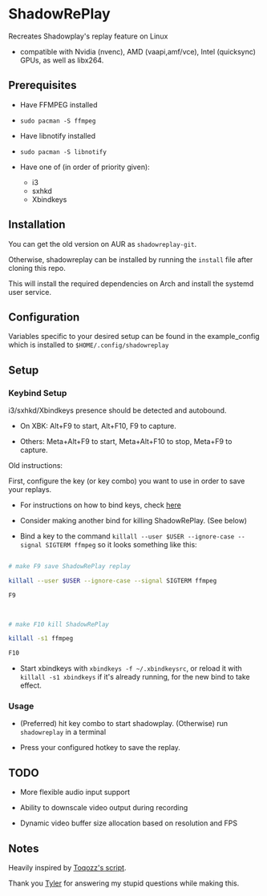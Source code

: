 # ShadowRePlay

  

Recreates Shadowplay's replay feature on Linux

  

- compatible with Nvidia (nvenc), AMD (vaapi,amf/vce), Intel (quicksync) GPUs, as well as libx264.

  

## Prerequisites

  

- Have FFMPEG installed

-  `sudo pacman -S ffmpeg`

- Have libnotify installed

-  `sudo pacman -S libnotify`


- Have one of (in order of priority given):
    * i3
    * sxhkd
    * Xbindkeys


 

## Installation

You can get the old version on AUR as `shadowreplay-git`.

Otherwise, shadowreplay can be installed by running the `install` file after cloning this repo.

This will install the required dependencies on Arch and install the systemd user service.

  

## Configuration


Variables specific to your desired setup can be found in the example_config which is installed to `$HOME/.config/shadowreplay`

  

## Setup

  

### Keybind Setup

i3/sxhkd/Xbindkeys presence should be detected and autobound.

- On XBK: Alt+F9 to start, Alt+F10, F9 to capture.

- Others: Meta+Alt+F9 to start, Meta+Alt+F10 to stop, Meta+F9 to capture.

Old instructions:

First, configure the key (or key combo) you want to use in order to save your replays.

- For instructions on how to bind keys, check [here](http://xahlee.info/linux/linux_xbindkeys_tutorial.html)

- Consider making another bind for killing ShadowRePlay. (See below)

- Bind a key to the command `killall --user $USER --ignore-case --signal SIGTERM ffmpeg` so it looks something like this:

```sh

# make F9 save ShadowRePlay replay

killall --user $USER --ignore-case --signal SIGTERM ffmpeg

F9

  

# make F10 kill ShadowRePlay

killall -s1 ffmpeg

F10

```

- Start xbindkeys with `xbindkeys -f ~/.xbindkeysrc`, or reload it with `killall -s1 xbindkeys` if it's already running, for the new bind to take effect.

  

### Usage

  

- (Preferred) hit key combo to start shadowplay. (Otherwise) run `shadowreplay` in a terminal

- Press your configured hotkey to save the replay.

  

## TODO

- More flexible audio input support

- Ability to downscale video output during recording

- Dynamic video buffer size allocation based on resolution and FPS
  

## Notes

Heavily inspired by [Toqozz's script](https://github.com/Toqozz/shadowplay-linux).

  

Thank you [Tyler](https://github.com/durcor) for answering my stupid questions while making this.
